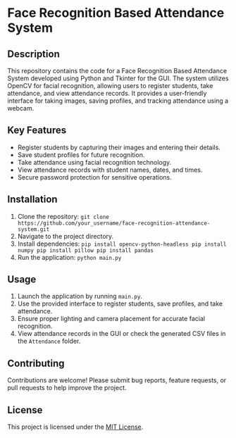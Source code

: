 # Face Recognition Based Attendance System

## Description
This repository contains the code for a Face Recognition Based Attendance System developed using Python and Tkinter for the GUI. The system utilizes OpenCV for facial recognition, allowing users to register students, take attendance, and view attendance records. It provides a user-friendly interface for taking images, saving profiles, and tracking attendance using a webcam.

## Key Features
- Register students by capturing their images and entering their details.
- Save student profiles for future recognition.
- Take attendance using facial recognition technology.
- View attendance records with student names, dates, and times.
- Secure password protection for sensitive operations.


## Installation
1. Clone the repository: `git clone https://github.com/your_username/face-recognition-attendance-system.git`
2. Navigate to the project directory.
3. Install dependencies: `pip install opencv-python-headless
pip install numpy
pip install pillow
pip install pandas`
4. Run the application: `python main.py`

## Usage
1. Launch the application by running `main.py`.
2. Use the provided interface to register students, save profiles, and take attendance.
3. Ensure proper lighting and camera placement for accurate facial recognition.
4. View attendance records in the GUI or check the generated CSV files in the `Attendance` folder.

## Contributing
Contributions are welcome! Please submit bug reports, feature requests, or pull requests to help improve the project.

## License
This project is licensed under the [MIT License](LICENSE).
